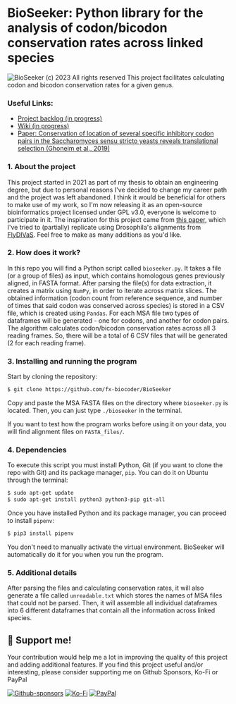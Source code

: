 # BioSeeker: Python library for the analysis of codon/bicodon conservation rates across linked species

![BioSeeker (c) 2023 All rights reserved](https://github.com/fx-biocoder/BioSeeker/blob/main/utils/bioseeker.png)
This project facilitates calculating codon and bicodon conservation rates for a given genus.

### Useful Links:
* [Project backlog (in progress)](https://github.com/fx-biocoder/BioSeeker/projects)
* [Wiki (in progress)](https://github.com/fx-biocoder/BioSeeker/wiki)
* [Paper: Conservation of location of several specific inhibitory codon pairs in the Saccharomyces sensu stricto yeasts reveals translational selection (Ghoneim et al., 2019)](https://www.ncbi.nlm.nih.gov/pmc/articles/PMC6379720/)

### 1. About the project

This project started in 2021 as part of my thesis to obtain an engineering degree, but due to personal reasons I've decided to change my career path and the project was left abandoned. I think it would be beneficial for others to make use of my work, so I'm now releasing it as an open-source bioinformatics project licensed under GPL v3.0, everyone is welcome to participate in it. The inspiration for this project came from [this paper](https://www.ncbi.nlm.nih.gov/pmc/articles/PMC6379720/), which I've tried to (partially) replicate using Drosophila's alignments from [FlyDIVaS](https://flydivas.info). Feel free to make as many additions as you'd like.

### 2. How does it work?

In this repo you will find a Python script called `bioseeker.py`. It takes a file (or a group of files) as input, which contains homologous genes previously aligned, in FASTA format. After parsing the file(s) for data extraction, it creates a matrix using `NumPy`, in order to iterate across matrix slices. The obtained information (codon count from reference sequence, and number of times that said codon was conserved across species) is stored in a CSV file, which is created using `Pandas`. For each MSA file two types of dataframes will be generated - one for codons, and another for codon pairs. The algorithm calculates codon/bicodon conservation rates across all 3 reading frames. So, there will be a total of 6 CSV files that will be generated (2 for each reading frame). 

### 3. Installing and running the program

Start by cloning the repository:

```bash
$ git clone https://github.com/fx-biocoder/BioSeeker
```

Copy and paste the MSA FASTA files on the directory where `bioseeker.py` is located. Then, you can just type `./bioseeker` in the terminal.

If you want to test how the program works before using it on your data, you will find alignment files on `FASTA_files/`. 

### 4. Dependencies

To execute this script you must install Python, Git (if you want to clone the repo with Git) and its package manager, `pip`. You can do it on Ubuntu through the terminal:
```bash
$ sudo apt-get update
$ sudo apt-get install python3 python3-pip git-all
```
Once you have installed Python and its package manager, you can proceed to install `pipenv`:
```bash
$ pip3 install pipenv
```
You don't need to manually activate the virtual environment. BioSeeker will automatically do it for you when you run the program.

### 5. Additional details
After parsing the files and calculating conservation rates, it will also generate a file called `unreadable.txt` which stores the names of MSA files that could not be parsed. Then, it will assemble all individual dataframes into 6 different dataframes that contain all the information across linked species.

## 💙 Support me!

Your contribution would help me a lot in improving the quality of this project and adding additional features. If you find this project useful and/or interesting, please consider supporting me on Github Sponsors, Ko-Fi or PayPal

[![Github-sponsors](https://img.shields.io/badge/sponsor-30363D?style=for-the-badge&logo=GitHub-Sponsors&logoColor=#EA4AAA)](https://github.com/sponsors/fx-biocoder) [![Ko-Fi](https://img.shields.io/badge/Ko--fi-F16061?style=for-the-badge&logo=ko-fi&logoColor=white)](https://ko-fi.com/biocoder) [![PayPal](https://img.shields.io/badge/PayPal-00457C?style=for-the-badge&logo=paypal&logoColor=white)](https://paypal.me/facumartinez680)
